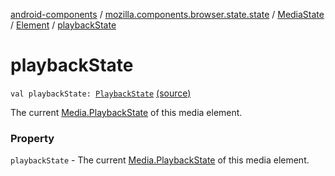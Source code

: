 [android-components](../../../index.md) / [mozilla.components.browser.state.state](../../index.md) / [MediaState](../index.md) / [Element](index.md) / [playbackState](./playback-state.md)

# playbackState

`val playbackState: `[`PlaybackState`](../../../mozilla.components.concept.engine.media/-media/-playback-state/index.md) [(source)](https://github.com/mozilla-mobile/android-components/blob/master/components/browser/state/src/main/java/mozilla/components/browser/state/state/MediaState.kt#L46)

The current [Media.PlaybackState](../../../mozilla.components.concept.engine.media/-media/-playback-state/index.md) of this media element.

### Property

`playbackState` - The current [Media.PlaybackState](../../../mozilla.components.concept.engine.media/-media/-playback-state/index.md) of this media element.